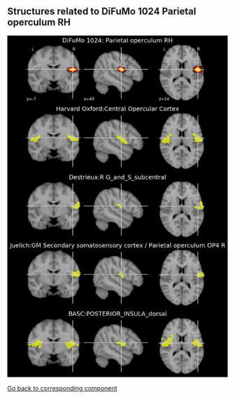 


## Structures related to DiFuMo 1024 Parietal operculum RH

![225](225.jpg "Structures related to DiFuMo 1024 Parietal operculum RH")

[Go back to corresponding component](https://parietal-inria.github.io/DiFuMo/1024/html/225.html)